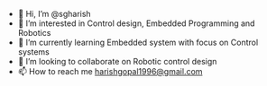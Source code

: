 - 👋 Hi, I’m @sgharish
- 👀 I’m interested in Control design, Embedded Programming and Robotics
- 🌱 I’m currently learning Embedded system with focus on Control systems
- 💞️ I’m looking to collaborate on Robotic control design
- 📫 How to reach me harishgopal1996@gmail.com

<!---
sgharish/sgharish is a ✨ special ✨ repository because its `README.md` (this file) appears on your GitHub profile.
You can click the Preview link to take a look at your changes.
--->
